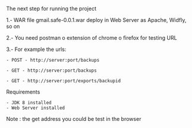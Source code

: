
The next step for running the project

1.- WAR file gmail.safe-0.0.1.war deploy in Web Server as Apache, Widfly, so on 

2.- You need postman o extension of chrome o firefox for testing URL  

3.- For example the urls:

	- POST - http://server:port/backups 
	
	- GET - http://server:port/backups
	
	- GET - http://server:port/exports/backupid

Requirements

	- JDK 8 installed
	- Web Server installed
	
Note : the get address you could be test in the browser
	 
	
